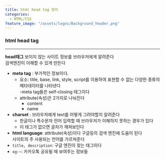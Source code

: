 ```yaml
---
title: html head tag 정리
categories:
  - HTML/CSS
feature_image: "/assets/logos/Background_header.png"
---
```


### html head tag

---

**head태그**
보이지 않는 사이트 정보를 브라우저에게 알려준다  
검색엔진이 이해할 수 있게 만든다

- **meta tag** : 부가적인 정보이다.
  - 요소: title, base, link, style, script를 이용하여 표현할 수 없는 다양한 종류의 메타데이터를 나타낸다  
    -meta tag들은 self-closing 태그이다
  - attribute(속성)은 2가지로 나눠진다
    - content
    - name
- **charset** : 브라우저에게 text를 어떻게 그려야할지 알려준다
  - 한글이나 특수문자 언어 입력할 때 브라우저가 이해하지 못하는 경우가 있다
  * 이 태그가 없으면 글자가 깨져보인다
- **html language**: attribute(속성)이다 구글등의 검색 엔진에 도움이 된다  
  사이트의 주 사용되는 언어를 가르쳐준다
- `title, description`: 구글 엔진이 찾는 태그이다
- `og:~`: 카카오톡 공유될 때 보여주는 정보들
